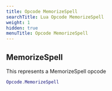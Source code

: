 ```yaml
---
title: Opcode MemorizeSpell
searchTitle: Lua Opcode MemorizeSpell
weight: 1
hidden: true
menuTitle: Opcode MemorizeSpell
---
```

## MemorizeSpell

This represents a MemorizeSpell opcode
```lua
Opcode.MemorizeSpell
```